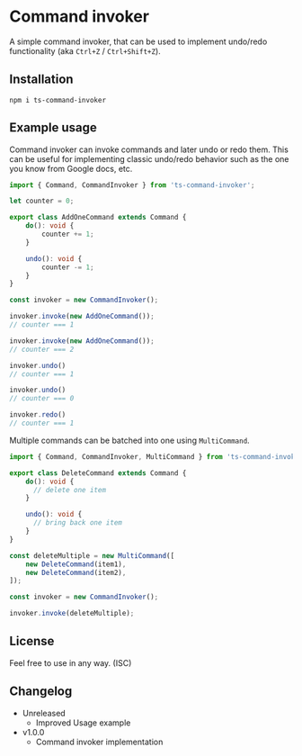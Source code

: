 # Command invoker

A simple command invoker, that can be used to implement undo/redo functionality (aka `Ctrl+Z` / `Ctrl+Shift+Z`).

## Installation

```npm i ts-command-invoker```

## Example usage

Command invoker can invoke commands and later undo or redo them. This can be useful for implementing classic undo/redo behavior such as the one you know from Google docs, etc.

```ts
import { Command, CommandInvoker } from 'ts-command-invoker';

let counter = 0;

export class AddOneCommand extends Command {
    do(): void {
        counter += 1;
    }

    undo(): void {
        counter -= 1;
    }
}

const invoker = new CommandInvoker();

invoker.invoke(new AddOneCommand());
// counter === 1

invoker.invoke(new AddOneCommand());
// counter === 2

invoker.undo()
// counter === 1

invoker.undo()
// counter === 0

invoker.redo()
// counter === 1
```

Multiple commands can be batched into one using `MultiCommand`.

```ts
import { Command, CommandInvoker, MultiCommand } from 'ts-command-invoker';

export class DeleteCommand extends Command {
    do(): void {
      // delete one item
    }

    undo(): void {
      // bring back one item
    }
}

const deleteMultiple = new MultiCommand([
    new DeleteCommand(item1),
    new DeleteCommand(item2),
]);

const invoker = new CommandInvoker();

invoker.invoke(deleteMultiple);
```

## License

Feel free to use in any way. (ISC)

## Changelog

- Unreleased
  - Improved Usage example
- v1.0.0
  - Command invoker implementation
